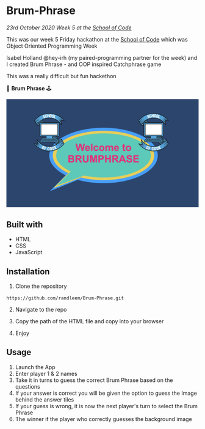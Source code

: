 # Brum-Phrase

_23rd October 2020_
_Week 5 at the [School of Code](https://www.schoolofcode.co.uk)_

This was our week 5 Friday hackathon at the [School of Code](https://www.schoolofcode.co.uk) which was Object Oriented Programming Week

Isabel Holland @hey-irh (my paired-programming partner for the week) and I created Brum Phrase - and OOP inspired Catchphrase game

This was a really difficult but fun hackethon

👾 **Brum Phrase** 🕹️

![Brum Phrase pic](./BrumPhrase.jpeg)

## Built with

- HTML
- CSS
- JavaScript

## Installation

1. Clone the repository

```
https://github.com/randleem/Brum-Phrase.git
```

2. Navigate to the repo

3. Copy the path of the HTML file and copy into your browser

4. Enjoy

## Usage

1. Launch the App
2. Enter player 1 & 2 names
3. Take it in turns to guess the correct Brum Phrase based on the questions
4. If your answer is correct you will be given the option to guess the Image behind the answer tiles
5. If your guess is wrong, it is now the next player's turn to select the Brum Phrase
6. The winner if the player who correctly guesses the background image
